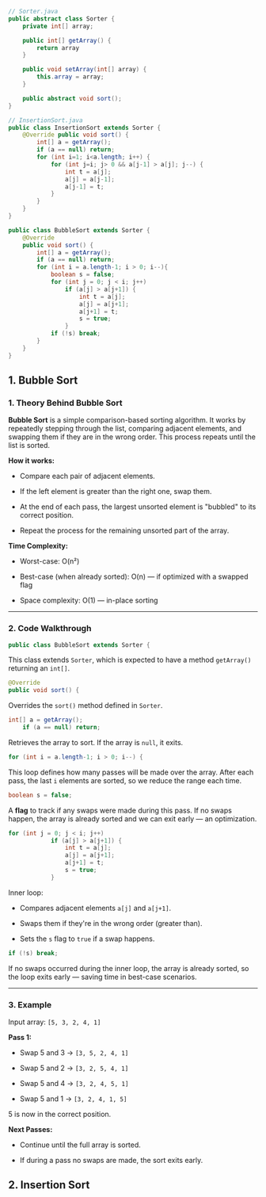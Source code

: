 ```java
// Sorter.java
public abstract class Sorter {
    private int[] array;

    public int[] getArray() {
        return array
    }

    public void setArray(int[] array) {
        this.array = array;
    }

    public abstract void sort();
}

// InsertionSort.java
public class InsertionSort extends Sorter {
    @Override public void sort() {
        int[] a = getArray();
        if (a == null) return;
        for (int i=1; i<a.length; i++) {
            for (int j=i; j> 0 && a[j-1] > a[j]; j--) {
                int t = a[j];
                a[j] = a[j-1];
                a[j-1] = t;
            }
        }
    }
}

public class BubbleSort extends Sorter {
	@Override
	public void sort() {
		int[] a = getArray();
		if (a == null) return;
		for (int i = a.length-1; i > 0; i--){
			boolean s = false;
			for (int j = 0; j < i; j++)
				if (a[j] > a[j+1]) {
					int t = a[j];
					a[j] = a[j+1];
					a[j+1] = t;
					s = true;
				}
			if (!s) break;
		}
	}
}
```

## 1. Bubble Sort

### **1\. Theory Behind Bubble Sort**

**Bubble Sort** is a simple comparison-based sorting algorithm. It works by repeatedly stepping through the list, comparing adjacent elements, and swapping them if they are in the wrong order. This process repeats until the list is sorted.

**How it works:**

-   Compare each pair of adjacent elements.
    
-   If the left element is greater than the right one, swap them.
    
-   At the end of each pass, the largest unsorted element is "bubbled" to its correct position.
    
-   Repeat the process for the remaining unsorted part of the array.
    

**Time Complexity:**

-   Worst-case: O(n²)
    
-   Best-case (when already sorted): O(n) — if optimized with a swapped flag
    
-   Space complexity: O(1) — in-place sorting
    

---

### **2\. Code Walkthrough**

```java
public class BubbleSort extends Sorter {
```

This class extends `Sorter`, which is expected to have a method `getArray()` returning an `int[]`.

```java
@Override
public void sort() {
```

Overrides the `sort()` method defined in `Sorter`.

```java
int[] a = getArray();
    if (a == null) return;
```

Retrieves the array to sort. If the array is `null`, it exits.

```java
for (int i = a.length-1; i > 0; i--) {
```

This loop defines how many passes will be made over the array. After each pass, the last `i` elements are sorted, so we reduce the range each time.

```java
boolean s = false;
```

A **flag** to track if any swaps were made during this pass. If no swaps happen, the array is already sorted and we can exit early — an optimization.

```java
for (int j = 0; j < i; j++)
            if (a[j] > a[j+1]) {
                int t = a[j];
                a[j] = a[j+1];
                a[j+1] = t;
                s = true;
            }
```

Inner loop:

-   Compares adjacent elements `a[j]` and `a[j+1]`.
    
-   Swaps them if they're in the wrong order (greater than).
    
-   Sets the `s` flag to `true` if a swap happens.
    

```java
if (!s) break;
```

If no swaps occurred during the inner loop, the array is already sorted, so the loop exits early — saving time in best-case scenarios.

---

### **3\. Example**

Input array: `[5, 3, 2, 4, 1]`

**Pass 1:**

-   Swap 5 and 3 → `[3, 5, 2, 4, 1]`
    
-   Swap 5 and 2 → `[3, 2, 5, 4, 1]`
    
-   Swap 5 and 4 → `[3, 2, 4, 5, 1]`
    
-   Swap 5 and 1 → `[3, 2, 4, 1, 5]`
    

5 is now in the correct position.

**Next Passes:**

-   Continue until the full array is sorted.
    
-   If during a pass no swaps are made, the sort exits early.

## 2. Insertion Sort

